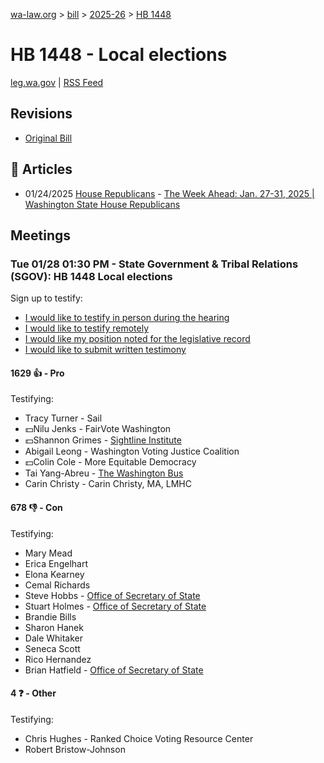 [wa-law.org](/) > [bill](/bill/) > [2025-26](/bill/2025-26/) > [HB 1448](/bill/2025-26/hb/1448/)

# HB 1448 - Local elections
[leg.wa.gov](https://app.leg.wa.gov/billsummary?BillNumber=1448&Year=2025&Initiative=false) | [RSS Feed](./rss.xml)

## Revisions
* [Original Bill](1/)

## 📰 Articles
* 01/24/2025 [House Republicans](/org/house_republicans/) - [The Week Ahead: Jan. 27-31, 2025 | Washington State House Republicans](https://houserepublicans.wa.gov/week/the-week-ahead-jan-27-31-2025/#:~:text=HB%201448)

## Meetings
### Tue 01/28 01:30 PM - State Government & Tribal Relations (SGOV): HB 1448 Local elections
Sign up to testify:
* [I would like to testify in person during the hearing](https://app.leg.wa.gov/csi/Testifier/Add?chamber=House&mId=32592&aId=162116&caId=25102&tId=1)
* [I would like to testify remotely](https://app.leg.wa.gov/csi/Testifier/Add?chamber=House&mId=32592&aId=162116&caId=25102&tId=2)
* [I would like my position noted for the legislative record](https://app.leg.wa.gov/csi/Testifier/Add?chamber=House&mId=32592&aId=162116&caId=25102&tId=3)
* [I would like to submit written testimony](https://app.leg.wa.gov/csi/Testifier/Add?chamber=House&mId=32592&aId=162116&caId=25102&tId=4)

#### 1629 👍 - Pro
Testifying:
* Tracy Turner - Sail
* 💵Nilu Jenks - FairVote Washington
* 💵Shannon Grimes - [Sightline Institute](/org/sightline_institute/)
* Abigail Leong - Washington Voting Justice Coalition
* 💵Colin Cole - More Equitable Democracy
* Tai Yang-Abreu - [The Washington Bus](/org/the_washington_bus/)
* Carin Christy - Carin Christy, MA, LMHC

#### 678 👎 - Con
Testifying:
* Mary Mead
* Erica Engelhart
* Elona Kearney
* Cemal Richards
* Steve Hobbs - [Office of Secretary of State](/org/office_of_secretary_of_state/)
* Stuart Holmes - [Office of Secretary of State](/org/office_of_secretary_of_state/)
* Brandie Bills
* Sharon Hanek
* Dale Whitaker
* Seneca Scott
* Rico Hernandez
* Brian Hatfield - [Office of Secretary of State](/org/office_of_secretary_of_state/)

#### 4 ❓ - Other
Testifying:
* Chris Hughes - Ranked Choice Voting Resource Center
* Robert Bristow-Johnson
